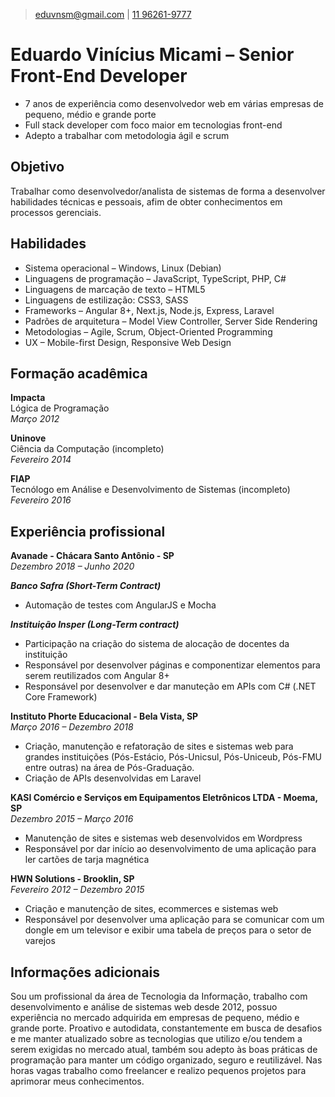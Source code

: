 > [eduvnsm@gmail.com](mailto:eduvnsm@gmail.com) | 
[11 96261-9777](tel:11962619777)

# Eduardo Vinícius Micami &ndash; Senior Front-End Developer
- 7 anos de experiência como desenvolvedor web em várias empresas de pequeno, médio e grande porte
- Full stack developer com foco maior em tecnologias front-end
- Adepto a trabalhar com metodologia ágil e scrum

## Objetivo
Trabalhar como desenvolvedor/analista de sistemas de forma a desenvolver habilidades técnicas e pessoais, afim de obter conhecimentos em processos gerenciais.

## Habilidades
- Sistema operacional &ndash; Windows, Linux (Debian)
- Linguagens de programação &ndash; JavaScript, TypeScript, PHP, C#
- Linguagens de marcação de texto &ndash; HTML5
- Linguagens de estilização: CSS3, SASS
- Frameworks &ndash; Angular 8+, Next.js, Node.js, Express, Laravel
- Padrões de arquitetura &ndash; Model View Controller, Server Side Rendering
- Metodologias &ndash; Agile, Scrum, Object-Oriented Programming
- UX &ndash; Mobile-first Design, Responsive Web Design

## Formação acadêmica
**Impacta**  
Lógica de Programação  
*Março 2012*  

**Uninove**  
Ciência da Computação (incompleto)  
*Fevereiro 2014*  

**FIAP**  
Tecnólogo em Análise e Desenvolvimento de Sistemas (incompleto)  
*Fevereiro 2016*  


## Experiência profissional

**Avanade - Chácara Santo Antônio - SP**  
*Dezembro 2018 &ndash; Junho 2020*  

***Banco Safra (Short-Term Contract)***  
- Automação de testes com AngularJS e Mocha  

***Instituição Insper (Long-Term contract)***  
- Participação na criação do sistema de alocação de docentes da instituição
- Responsável por desenvolver páginas e componentizar elementos para serem reutilizados com Angular 8+
- Responsável por desenvolver e dar manuteção em APIs com C# (.NET Core Framework)

**Instituto Phorte Educacional - Bela Vista, SP**  
*Março 2016 &ndash; Dezembro 2018*  
- Criação, manutenção e refatoração de sites e sistemas web para grandes instituições (Pós-Estácio, Pós-Unicsul, Pós-Uniceub, Pós-FMU entre outras) na área de Pós-Graduação.
- Criação de APIs desenvolvidas em Laravel

**KASI Comércio e Serviços em Equipamentos Eletrônicos LTDA - Moema, SP**  
*Dezembro 2015 &ndash; Março 2016*  
- Manutenção de sites e sistemas web desenvolvidos em Wordpress
- Responsável por dar início ao desenvolvimento de uma aplicação para ler cartões de tarja magnética

**HWN Solutions - Brooklin, SP**  
*Fevereiro 2012 &ndash; Dezembro 2015*  
- Criação e manutenção de sites, ecommerces e sistemas web
- Responsável por desenvolver uma aplicação para se comunicar com um dongle em um televisor e exibir uma tabela de preços para o setor de varejos

## Informações adicionais
Sou um profissional da área de Tecnologia da Informação, trabalho com desenvolvimento e análise de sistemas web desde 2012, possuo experiência no mercado adquirida em empresas de pequeno, médio e grande porte. 
Proativo e autodidata, constantemente em busca de desafios e me manter atualizado sobre as tecnologias que utilizo e/ou tendem a serem exigidas no mercado atual, também sou adepto às boas práticas de programação para manter um código organizado, seguro e reutilizável. Nas horas vagas trabalho como freelancer e realizo pequenos projetos para aprimorar meus conhecimentos. 



